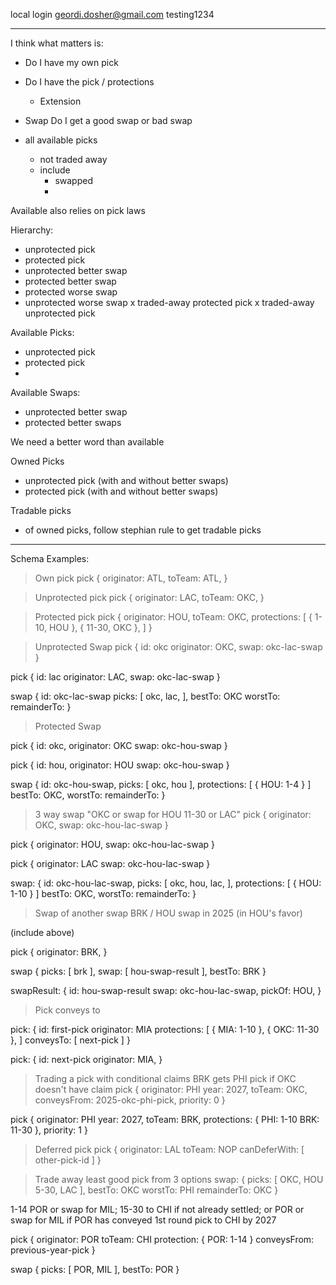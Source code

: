 local login
geordi.dosher@gmail.com
testing1234

---

I think what matters is:
- Do I have my own pick
- Do I have the pick / protections
  - Extension
- Swap
  Do I get a good swap or bad swap

- all available picks
  - not traded away
  - include
    - swapped
    - 

Available also relies on pick laws

Hierarchy:
- unprotected pick
- protected pick
- unprotected better swap
- protected better swap
- protected worse swap
- unprotected worse swap
x traded-away protected pick
x traded-away unprotected pick

Available Picks:
- unprotected pick
- protected pick
- 

Available Swaps:
- unprotected better swap
- protected better swaps

We need a better word than available

Owned Picks
- unprotected pick (with and without better swaps)
- protected pick (with and without better swaps)

Tradable picks
- of owned picks, follow stephian rule to get tradable picks



---

Schema Examples:

> Own pick
pick {
  originator: ATL,
  toTeam: ATL,
}

> Unprotected pick
pick {
  originator: LAC,
  toTeam: OKC,
}

> Protected pick
pick {
  originator: HOU,
  toTeam: OKC,
  protections: [
    { 1-10, HOU },
    { 11-30, OKC },
  ]
}

> Unprotected Swap
pick {
  id: okc
  originator: OKC,
  swap: okc-lac-swap
}

pick {
  id: lac
  originator: LAC,
  swap: okc-lac-swap
}

swap {
  id: okc-lac-swap
  picks: [
    okc,
    lac,
  ],
  bestTo: OKC
  worstTo:
  remainderTo:
}

> Protected Swap

pick {
  id: okc,
  originator: OKC
  swap: okc-hou-swap
}

pick {
  id: hou,
  originator: HOU
  swap: okc-hou-swap
}

swap {
  id: okc-hou-swap,
  picks: [
    okc,
    hou
  ],
  protections: [
    { HOU: 1-4 }
  ]
  bestTo: OKC,
  worstTo:
  remainderTo:
}

> 3 way swap "OKC or swap for HOU 11-30 or LAC"
pick {
  originator: OKC,
  swap: okc-hou-lac-swap
}

pick {
  originator: HOU,
  swap: okc-hou-lac-swap
}

pick {
  originator: LAC
  swap: okc-hou-lac-swap
}

swap: {
  id: okc-hou-lac-swap,
  picks: [
    okc,
    hou,
    lac,
  ],
  protections: [
    { HOU: 1-10 }
  ]
  bestTo: OKC,
  worstTo:
  remainderTo:
}

> Swap of another swap
BRK / HOU swap in 2025 (in HOU's favor)

(include above)

pick {
  originator: BRK,
}

swap {
  picks: [
    brk
  ],
  swap: [
    hou-swap-result
  ],
  bestTo: BRK
}

swapResult: {
  id: hou-swap-result
  swap: okc-hou-lac-swap,
  pickOf: HOU,
}

> Pick conveys to

pick: {
  id: first-pick
  originator: MIA
  protections: [
    { MIA: 1-10 },
    { OKC: 11-30 },
  ]
  conveysTo: [
    next-pick
  ]
}

pick: {
  id: next-pick
  originator: MIA,
}

> Trading a pick with conditional claims
BRK gets PHI pick if OKC doesn't have claim
pick {
  originator: PHI
  year: 2027,
  toTeam: OKC,
  conveysFrom: 2025-okc-phi-pick, 
  priority: 0
}

pick {
  originator: PHI
  year: 2027,
  toTeam: BRK,
  protections: {
    PHI: 1-10
    BRK: 11-30
  },
  priority: 1
}

> Deferred pick
pick {
  originator: LAL
  toTeam: NOP
  canDeferWith: [
    other-pick-id
  ]
}

> Trade away least good pick from 3 options
swap: {
  picks: [
    OKC,
    HOU 5-30,
    LAC
  ],
  bestTo: OKC
  worstTo: PHI
  remainderTo: OKC
}

1-14 POR or swap for MIL; 15-30 to CHI if not already settled; or POR or swap for MIL if POR has conveyed 1st round pick to CHI by 2027

pick {
  originator: POR
  toTeam: CHI
  protection: {
    POR: 1-14
  }
  conveysFrom: previous-year-pick
}

swap {
  picks: [
    POR,
    MIL
  ],
  bestTo: POR
}
